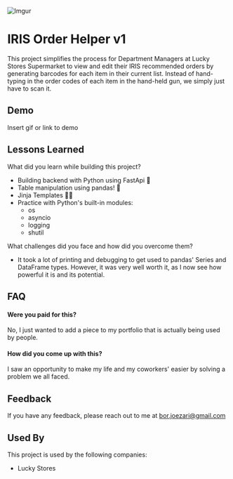 ![Imgur](https://i.imgur.com/ymdMUmO.jpg)

# IRIS Order Helper v1

This project simplifies the process for Department Managers at Lucky Stores Supermarket to view and edit their IRIS recommended orders by generating barcodes for each item in their current list.
Instead of hand-typing in the order codes of each item in the hand-held gun, we simply just have to scan it.

## Demo

Insert gif or link to demo

<!-- ## Screenshots

![App Screenshot](https://via.placeholder.com/468x300?text=App+Screenshot+Here) -->

## Lessons Learned

What did you learn while building this project?

- Building backend with Python using FastApi 🐍
- Table manipulation using pandas! 🐼
- Jinja Templates 🥷🏼
- Practice with Python's built-in modules:
  - os
  - asyncio
  - logging
  - shutil

What challenges did you face and how did you overcome them?

- It took a lot of printing and debugging to get used to pandas' Series and DataFrame types. However, it was very well worth it, as I now see how powerful it is and its potential.

## FAQ

#### Were you paid for this?

No, I just wanted to add a piece to my portfolio that is actually being used by people.

#### How did you come up with this?

I saw an opportunity to make my life and my coworkers' easier by solving a problem we all faced.

## Feedback

If you have any feedback, please reach out to me at bor.joezari@gmail.com

<!-- ## Optimizations

What optimizations did you make in your code? E.g. refactors, performance improvements, accessibility -->

## Used By

This project is used by the following companies:

- Lucky Stores
